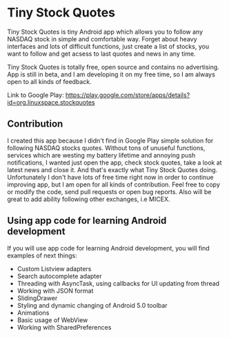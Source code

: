 # Tiny Stock Quotes

Tiny Stock Quotes is tiny Android app which allows you to follow any NASDAQ stock in simple and comfortable way. Forget about heavy interfaces and lots of difficult functions, just create a list of stocks, you want to follow and get acsess to last quotes and news in any time.

Tiny Stock Quotes is totally free, open source and contains no advertising. App is still in beta, and I am developing it on my free time, so I am always open to all kinds of feedback.

Link to Google Play: https://play.google.com/store/apps/details?id=org.linuxspace.stockquotes

Contribution
-----------------------------------------------

I created this app because I didn't find in Google Play simple solution for following NASDAQ stocks quotes. Without tons of unuseful functions, services which are westing my battery lifetime and annoying push notifications, I wanted just open the app, check stock quotes, take a look at latest news and close it. And that's exactly what Tiny Stock Quotes doing. Unfortunately I don't have lots of free time right now in order to continue improving app, but I am open for all kinds of contribution. Feel free to copy or modify the code, send pull requests or open bug reports. Also will be great to add ability following other exchanges, i.e MICEX.

Using app code for learning Android development
-----------------------------------------------

If you will use app code for learning Android development, you will find examples of next things: 

 - Custom Listview adapters 
 - Search autocomplete adapter
 - Threading with AsyncTask,  using callbacks for UI updating from thread
 - Working with JSON format
 - SlidingDrawer
 - Styling  and dynamic changing of Android 5.0 toolbar
 - Animations
 - Basic usage of WebView
 - Working with SharedPreferences
